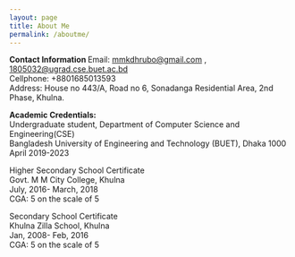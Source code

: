 ```yaml
---
layout: page
title: About Me
permalink: /aboutme/
---
```


<b> Contact Information </b>
Email: mmkdhrubo@gmail.com , 1805032@ugrad.cse.buet.ac.bd	\
Cellphone: +8801685013593           
Address: House no 443/A, Road no 6, Sonadanga Residential Area, 2nd Phase, Khulna.


<b> Academic Credentials: </b> \
Undergraduate student,
Department of Computer Science and Engineering(CSE) \
Bangladesh University of Engineering and Technology (BUET), Dhaka 1000  \
April 2019-2023

Higher Secondary School Certificate \
Govt. M M City College, Khulna  \
July, 2016- March, 2018  
CGA: 5 on the scale of 5  

Secondary School Certificate  \
Khulna Zilla School, Khulna  \
Jan, 2008- Feb, 2016  
CGA: 5 on the scale of 5  
